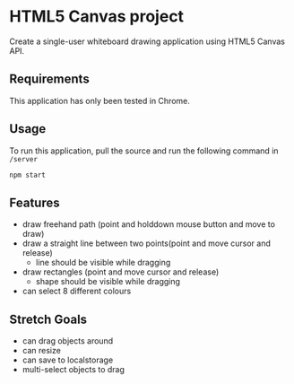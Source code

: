 # HTML5 Canvas project

Create a single-user whiteboard drawing application using HTML5 Canvas API.

## Requirements

This application has only been tested in Chrome.

## Usage

To run this application, pull the source and run the following command in `/server`

```bash
npm start
```

## Features

* draw freehand path (point and holddown mouse button and move to draw)
* draw a straight line between two points(point and move cursor and release)
  * line should be visible while dragging
* draw rectangles (point and move cursor and release)
  * shape should be visible while dragging
* can select 8 different colours

## Stretch Goals

* can drag objects around
* can resize
* can save to localstorage
* multi-select objects to drag